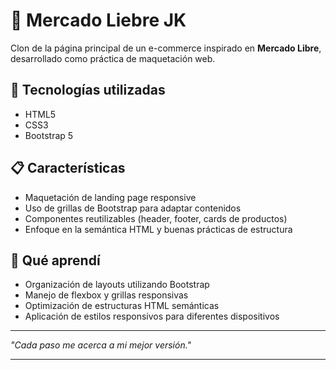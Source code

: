 # 🛒 Mercado Liebre JK

Clon de la página principal de un e-commerce inspirado en **Mercado Libre**, desarrollado como práctica de maquetación web.

## 🚀 Tecnologías utilizadas
- HTML5
- CSS3
- Bootstrap 5

## 📋 Características
- Maquetación de landing page responsive
- Uso de grillas de Bootstrap para adaptar contenidos
- Componentes reutilizables (header, footer, cards de productos)
- Enfoque en la semántica HTML y buenas prácticas de estructura

## 🎯 Qué aprendí
- Organización de layouts utilizando Bootstrap
- Manejo de flexbox y grillas responsivas
- Optimización de estructuras HTML semánticas
- Aplicación de estilos responsivos para diferentes dispositivos

---

*"Cada paso me acerca a mi mejor versión."*

---
